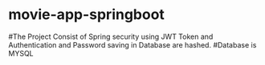 # movie-app-springboot

#The Project Consist of Spring security using JWT Token and Authentication and Password saving in Database are hashed.
#Database is MYSQL 

#
